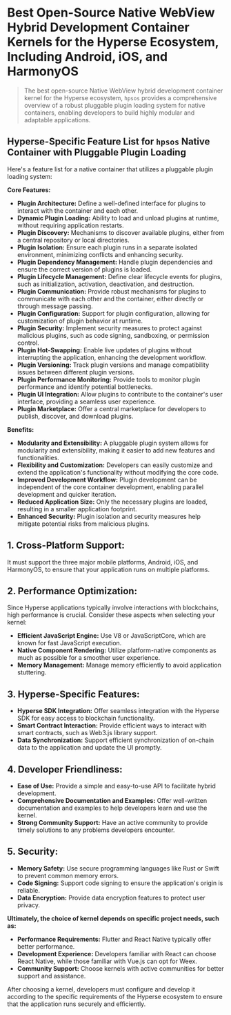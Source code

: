 # Best Open-Source Native WebView Hybrid Development Container Kernels for the Hyperse Ecosystem, Including Android, iOS, and HarmonyOS

> The best open-source Native WebView hybrid development container kernel for the Hyperse ecosystem, `hpsos` provides a comprehensive overview of a robust pluggable plugin loading system for native containers, enabling developers to build highly modular and adaptable applications.


## Hyperse-Specific Feature List for `hpsos` Native Container with Pluggable Plugin Loading

Here's a feature list for a native container that utilizes a pluggable plugin loading system:

**Core Features:**

* **Plugin Architecture:** Define a well-defined interface for plugins to interact with the container and each other.
* **Dynamic Plugin Loading:**  Ability to load and unload plugins at runtime, without requiring application restarts. 
* **Plugin Discovery:**  Mechanisms to discover available plugins, either from a central repository or local directories.
* **Plugin Isolation:**  Ensure each plugin runs in a separate isolated environment, minimizing conflicts and enhancing security.
* **Plugin Dependency Management:**  Handle plugin dependencies and ensure the correct version of plugins is loaded.
* **Plugin Lifecycle Management:**  Define clear lifecycle events for plugins, such as initialization, activation, deactivation, and destruction.
* **Plugin Communication:**  Provide robust mechanisms for plugins to communicate with each other and the container, either directly or through message passing.
* **Plugin Configuration:**  Support for plugin configuration, allowing for customization of plugin behavior at runtime.
* **Plugin Security:**  Implement security measures to protect against malicious plugins, such as code signing, sandboxing, or permission control.
* **Plugin Hot-Swapping:**  Enable live updates of plugins without interrupting the application, enhancing the development workflow.
* **Plugin Versioning:**  Track plugin versions and manage compatibility issues between different plugin versions.
* **Plugin Performance Monitoring:**  Provide tools to monitor plugin performance and identify potential bottlenecks.
* **Plugin UI Integration:**  Allow plugins to contribute to the container's user interface, providing a seamless user experience.
* **Plugin Marketplace:**  Offer a central marketplace for developers to publish, discover, and download plugins.

**Benefits:**

* **Modularity and Extensibility:**  A pluggable plugin system allows for modularity and extensibility, making it easier to add new features and functionalities.
* **Flexibility and Customization:**  Developers can easily customize and extend the application's functionality without modifying the core code.
* **Improved Development Workflow:**  Plugin development can be independent of the core container development, enabling parallel development and quicker iteration.
* **Reduced Application Size:**  Only the necessary plugins are loaded, resulting in a smaller application footprint.
* **Enhanced Security:**  Plugin isolation and security measures help mitigate potential risks from malicious plugins.


## 1. Cross-Platform Support: 
It must support the three major mobile platforms, Android, iOS, and HarmonyOS, to ensure that your application runs on multiple platforms.

## 2. Performance Optimization:
Since Hyperse applications typically involve interactions with blockchains, high performance is crucial. Consider these aspects when selecting your kernel:

 - **Efficient JavaScript Engine:**  Use V8 or JavaScriptCore, which are known for fast JavaScript execution.
 - **Native Component Rendering:**  Utilize platform-native components as much as possible for a smoother user experience.
 - **Memory Management:**  Manage memory efficiently to avoid application stuttering.

## 3. Hyperse-Specific Features:

 -  **Hyperse SDK Integration:**  Offer seamless integration with the Hyperse SDK for easy access to blockchain functionality.
 -  **Smart Contract Interaction:**  Provide efficient ways to interact with smart contracts, such as Web3.js library support.
 -  **Data Synchronization:**  Support efficient synchronization of on-chain data to the application and update the UI promptly.

## 4. Developer Friendliness:

 -  **Ease of Use:**  Provide a simple and easy-to-use API to facilitate hybrid development.
 -  **Comprehensive Documentation and Examples:**  Offer well-written documentation and examples to help developers learn and use the kernel.
 -  **Strong Community Support:**  Have an active community to provide timely solutions to any problems developers encounter.

## 5. Security:

 -  **Memory Safety:**  Use secure programming languages like Rust or Swift to prevent common memory errors.
 -  **Code Signing:**  Support code signing to ensure the application's origin is reliable.
 -  **Data Encryption:**  Provide data encryption features to protect user privacy.



**Ultimately, the choice of kernel depends on specific project needs, such as:**

* **Performance Requirements:**  Flutter and React Native typically offer better performance.
* **Development Experience:**  Developers familiar with React can choose React Native, while those familiar with Vue.js can opt for Weex.
* **Community Support:**  Choose kernels with active communities for better support and assistance.

After choosing a kernel, developers must configure and develop it according to the specific requirements of the Hyperse ecosystem to ensure that the application runs securely and efficiently. 


